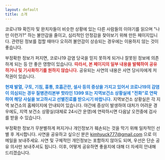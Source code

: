 ```yaml
---
layout: default
title: 소개
---
```


코로나19 확진자 및 완치자들이 비슷한 상황에 있는 다른 사람들의 이야기를 읽으며 "나만 이런가?" 하는 불안감을 줄이고,
심리적인 안정감을 찾아보기 위해 만든 페이지입니다.
관련된 정보를 접할 때마다 오히려 불안감이 상승되는 경우에는 이용하지 않는 것이 좋습니다.

부정확한 정보가 퍼지면, 코로나19 감염 당국을 믿지 못하게 되거나 잘못된 정보에 의존하게 되는 등 안 좋은 영향이 있습니다.
<strong style="color: #d32f2f">따라서, 본 페이지의 일부 내용을 발췌하여 공유하거나 및 기사화하기를 원하지 않습니다.</strong>
공유되는 사연의 내용은 사연 당사자에게 저작권이 있습니다.


<strong style="color: #1976d2">현재 발열, 구토, 기침, 흉통, 호흡곤란, 설사 등의 증상을 가지고 있어서 코로나19의 감염이 의심되는 경우
질병관리본부 핫라인 1399 또는 지역보건소 상황실에 "전화"로 연락하여 해당 사실을 보고하시고 선별진료를 받으시기 바랍니다.</strong>
지역보건소 상황실은 각 지역 보건소의 홈페이지에 안내되어 있습니다.
야간에 증상이 발생하여 대처가 어려운 경우에도, 지역 보건소 상황실(대체로 24시간 운영)에 연락하시면
다음날 오전중에 검사를 받을 수 있습니다.


부정확한 정보가 무분별하게 퍼지거나 개인정보가 훼손되는 것을 막기 위해 일차적인 선별 후 게시합니다.
사연을 공유하고 싶으신 분은 kimhyuck777@gmail.com 으로 이메일을 보내주세요.
사연 및 구체적인 개인정보는 포함하지 않아도 되며, 우선은 단순 공유 의사만 보내주셔도 됩니다.
이후, 어떻게 공유하면 좋을지에 대해 더 자세히 안내해 드리겠습니다.
